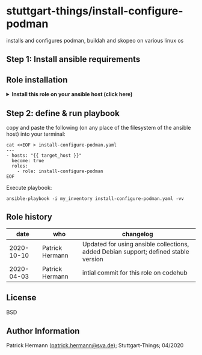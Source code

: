 stuttgart-things/install-configure-podman
=========================================

installs and configures podman, buildah and skopeo on various linux os

## Step 1: Install ansible requirements


## Role installation

<details><summary><b>Install this role on your ansible host (click here)</b></summary>

copy and paste the following into your terminal:

```
cat <<EOF > /tmp/requirements.yaml
- src: https://github.com/stuttgart-things/install-configure-podman.git
  scm: git
- src: https://github.com/stuttgart-things/install-requirements.git
  scm: git

collections:
- name: community.general
  version: 3.4.0
- name: containers.podman
  version: 1.6.1
EOF

ansible-galaxy install -r /tmp/requirements.yaml --force
ansible-collection install -r /tmp/requirements.yaml --force

rm -rf /tmp/requirements.yaml
```
</details>

## Step 2: define & run playbook 

copy and paste the following (on any place of the filesystem of the ansible host) into your terminal:

```
cat <<EOF > install-configure-podman.yaml
---
- hosts: "{{ target_host }}"
  become: true
  roles:
    - role: install-configure-podman
EOF 
```

Execute playbook:
```
ansible-playbook -i my_inventory install-configure-podman.yaml -vv 
```

Role history
----------------
| date  | who | changelog |
|---|---|---|
|2020-10-10  | Patrick Hermann | Updated for using ansible collections, added Debian support; defined stable version
|2020-04-03  | Patrick Hermann | intial commit for this role on codehub

License
-------

BSD

Author Information
------------------

Patrick Hermann (patrick.hermann@sva.de); Stuttgart-Things; 04/2020
